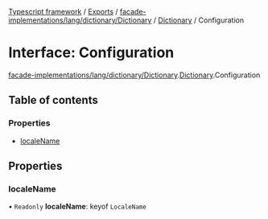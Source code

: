 [Typescript framework](../index.md) / [Exports](../modules.md) / [facade-implementations/lang/dictionary/Dictionary](../modules/facade_implementations_lang_dictionary_Dictionary.md) / [Dictionary](../modules/facade_implementations_lang_dictionary_Dictionary.Dictionary.md) / Configuration

# Interface: Configuration

[facade-implementations/lang/dictionary/Dictionary](../modules/facade_implementations_lang_dictionary_Dictionary.md).[Dictionary](../modules/facade_implementations_lang_dictionary_Dictionary.Dictionary.md).Configuration

## Table of contents

### Properties

- [localeName](facade_implementations_lang_dictionary_Dictionary.Dictionary.Configuration.md#localename)

## Properties

### localeName

• `Readonly` **localeName**: keyof `LocaleName`

